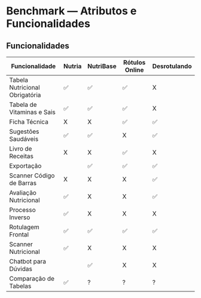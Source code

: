 # Benchmark — Atributos e Funcionalidades

## Funcionalidades

| Funcionalidade | Nutria | NutriBase | Rótulos Online | Desrotulando |
|----------------|--------|-----------|----------------|--------------|
| Tabela Nutricional Obrigatória | ✅ | ✅ | ✅ | X |
| Tabela de Vitaminas e Sais | ✅ | ✅ | ✅ | X |
| Ficha Técnica | X | X | ✅  | ✅  |
| Sugestões Saudáveis | ✅ | ✅ | X | ✅ |
| Livro de Receitas | X | X | ✅ | X |
| Exportação || ✅ | ✅ | ✅ | X |
| Scanner Código de Barras | X | X | X | ✅ |
| Avaliação Nutricional | ✅ | X | X | ✅ |
| Processo Inverso | ✅ | X | X | X |
| Rotulagem Frontal | ✅ | ✅ | ✅ | ✅ |
| Scanner Nutricional | ✅ | X | X | X |
| Chatbot para Dúvidas || ✅ | X | X | X |
| Comparação de Tabelas | ✅ | ? | ? | ? |
